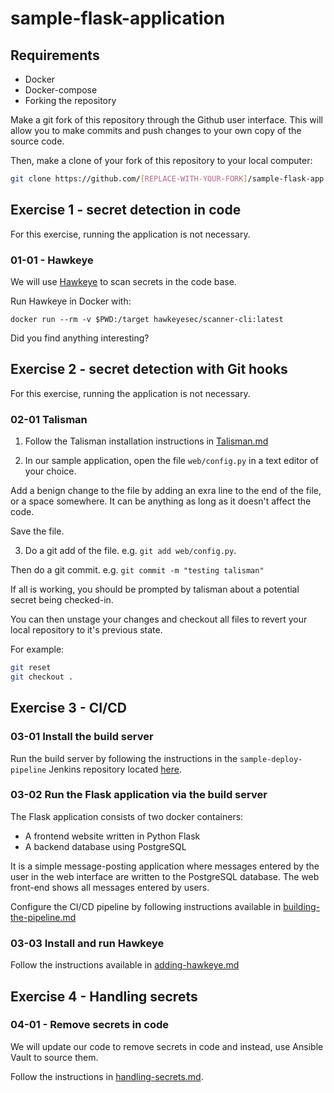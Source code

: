 # sample-flask-application

## Requirements

* Docker
* Docker-compose
* Forking the repository

Make a git fork of this repository through the Github user interface. This will allow you to make commits and push changes to your own copy of the source code.

Then, make a clone of your fork of this repository to your local computer:

```bash
git clone https://github.com/[REPLACE-WITH-YOUR-FORK]/sample-flask-app.git
```

## Exercise 1 - secret detection in code

For this exercise, running the application is not necessary.

### 01-01 - Hawkeye

We will use [Hawkeye](https://github.com/hawkeyesec/scanner-cli) to scan secrets in the code base.

Run Hawkeye in Docker with:

```console
docker run --rm -v $PWD:/target hawkeyesec/scanner-cli:latest
```

Did you find anything interesting?

## Exercise 2 - secret detection with Git hooks

For this exercise, running the application is not necessary.

### 02-01 Talisman

1. Follow the Talisman installation instructions in [Talisman.md](talisman.md)

2. In our sample application, open the file `web/config.py` in a text editor of your choice. 

Add a benign change to the file by adding an exra line to the end of the file, or a space somewhere. It can be anything as long as it doesn't affect the code.

Save the file.

3. Do a git add of the file. e.g. `git add web/config.py`.

Then do a git commit. e.g. `git commit -m "testing talisman"`

If all is working, you should be prompted by talisman about a potential secret being checked-in.

You can then unstage your changes and checkout all files to revert your local repository to it's previous state.

For example:

```sh
git reset
git checkout .
```

## Exercise 3 - CI/CD

### 03-01 Install the build server

Run the build server by following the instructions in the `sample-deploy-pipeline` Jenkins repository located [here](https://github.com/wilvk/sample-deploy-pipeline/blob/master/getting-started.md).

### 03-02 Run the Flask application via the build server

The Flask application consists of two docker containers:

* A frontend website written in Python Flask
* A backend database using PostgreSQL

It is a simple message-posting application where messages entered by the user in the web interface are written to the PostgreSQL database. The web front-end shows all messages entered by users.

Configure the CI/CD pipeline by following instructions available in [building-the-pipeline.md](https://github.com/wilvk/sample-deploy-pipeline/blob/master/building-the-pipeline.md)

### 03-03 Install and run Hawkeye

Follow the instructions available in [adding-hawkeye.md](https://github.com/wilvk/sample-deploy-pipeline/blob/master/adding-hawkeye.md)

## Exercise 4 - Handling secrets

### 04-01 - Remove secrets in code

We will update our code to remove secrets in code and instead, use Ansible Vault to source them.

Follow the instructions in [handling-secrets.md](https://github.com/wilvk/sample-deploy-pipeline/blob/master/handling-secrets.md).